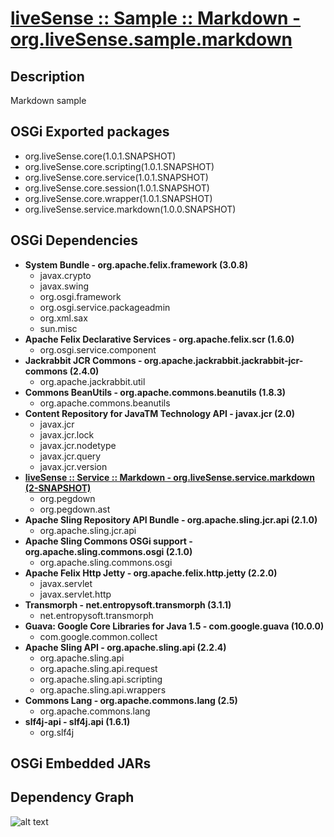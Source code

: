 # [liveSense :: Sample :: Markdown - org.liveSense.sample.markdown](http://github.com/liveSense/org.liveSense.sample.markdown)

## Description
Markdown sample

## OSGi Exported packages
* org.liveSense.core(1.0.1.SNAPSHOT)
* org.liveSense.core.scripting(1.0.1.SNAPSHOT)
* org.liveSense.core.service(1.0.1.SNAPSHOT)
* org.liveSense.core.session(1.0.1.SNAPSHOT)
* org.liveSense.core.wrapper(1.0.1.SNAPSHOT)
* org.liveSense.service.markdown(1.0.0.SNAPSHOT)

## OSGi Dependencies
* __System Bundle - org.apache.felix.framework (3.0.8)__
	* javax.crypto
	* javax.swing
	* org.osgi.framework
	* org.osgi.service.packageadmin
	* org.xml.sax
	* sun.misc
* __Apache Felix Declarative Services - org.apache.felix.scr (1.6.0)__
	* org.osgi.service.component
* __Jackrabbit JCR Commons - org.apache.jackrabbit.jackrabbit-jcr-commons (2.4.0)__
	* org.apache.jackrabbit.util
* __Commons BeanUtils - org.apache.commons.beanutils (1.8.3)__
	* org.apache.commons.beanutils
* __Content Repository for JavaTM Technology API - javax.jcr (2.0)__
	* javax.jcr
	* javax.jcr.lock
	* javax.jcr.nodetype
	* javax.jcr.query
	* javax.jcr.version
* __[liveSense :: Service :: Markdown - org.liveSense.service.markdown (2-SNAPSHOT)](http://github.com/liveSense/org.liveSense.service.markdown)__
	* org.pegdown
	* org.pegdown.ast
* __Apache Sling Repository API Bundle - org.apache.sling.jcr.api (2.1.0)__
	* org.apache.sling.jcr.api
* __Apache Sling Commons OSGi support - org.apache.sling.commons.osgi (2.1.0)__
	* org.apache.sling.commons.osgi
* __Apache Felix Http Jetty - org.apache.felix.http.jetty (2.2.0)__
	* javax.servlet
	* javax.servlet.http
* __Transmorph - net.entropysoft.transmorph (3.1.1)__
	* net.entropysoft.transmorph
* __Guava: Google Core Libraries for Java 1.5 - com.google.guava (10.0.0)__
	* com.google.common.collect
* __Apache Sling API - org.apache.sling.api (2.2.4)__
	* org.apache.sling.api
	* org.apache.sling.api.request
	* org.apache.sling.api.scripting
	* org.apache.sling.api.wrappers
* __Commons Lang - org.apache.commons.lang (2.5)__
	* org.apache.commons.lang
* __slf4j-api - slf4j.api (1.6.1)__
	* org.slf4j

## OSGi Embedded JARs

## Dependency Graph
![alt text](http://raw.github.com.everydayimmirror.in/liveSense/org.liveSense.sample.markdown/master/osgidependencies.svg "")